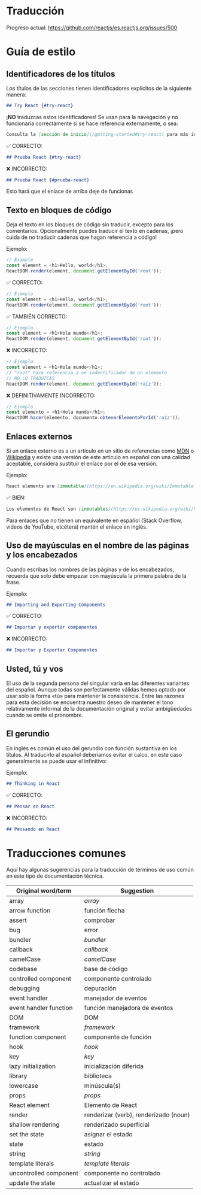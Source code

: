 # Traducción

Progreso actual: https://github.com/reactjs/es.reactjs.org/issues/500

# Guía de estilo

## Identificadores de los títulos

Los títulos de las secciones tienen identificadores explícitos de la siguiente manera:

```md
## Try React {#try-react}
```

¡**NO** traduzcas estos identificadores! Se usan para la navegación y no funcionaría correctamente si se hace referencia externamente, o sea:

```md
Consulta la [sección de inicio](/getting-started#try-react) para más información.
```

✅ CORRECTO:

```md
## Prueba React {#try-react}
```

❌ INCORRECTO:

```md
## Prueba React {#prueba-react}
```

Esto hará que el enlace de arriba deje de funcionar.

## Texto en bloques de código

Deja el texto en los bloques de código sin traducir, excepto para los comentarios. Opcionalmente puedes traducir el texto en cadenas, ¡pero cuida de no traducir cadenas que hagan referencia a código!

Ejemplo:
```js
// Example
const element = <h1>Hello, world</h1>;
ReactDOM.render(element, document.getElementById('root'));
```

✅ CORRECTO:

```js
// Ejemplo
const element = <h1>Hello, world</h1>;
ReactDOM.render(element, document.getElementById('root'));
```

✅ TAMBIÉN CORRECTO:

```js
// Ejemplo
const element = <h1>Hola mundo</h1>;
ReactDOM.render(element, document.getElementById('root'));
```

❌ INCORRECTO:

```js
// Ejemplo
const element = <h1>Hola mundo</h1>;
// "root" hace referencia a un indentificador de un elemento.
// NO LO TRADUZCAS
ReactDOM.render(element, document.getElementById('raíz'));
```

❌ DEFINITIVAMENTE INCORRECTO:

```js
// Ejemplo
const elemento = <h1>Hola mundo</h1>;
ReactDOM.hacer(elemento, documento.obtenerElementoPorId('raíz'));
```

## Enlaces externos

Si un enlace externo es a un artículo en un sitio de referencias como [MDN] o [Wikipedia] y existe una versión de este artículo en español con una calidad aceptable, considera sustituir el enlace por el de esa versión.

[MDN]: https://developer.mozilla.org/en-US/
[Wikipedia]: https://en.wikipedia.org/wiki/Main_Page

Ejemplo:

```md
React elements are [immutable](https://en.wikipedia.org/wiki/Immutable_object).
```

✅ BIEN:

```md
Los elementos de React son [inmutables](https://es.wikipedia.org/wiki/Objeto_inmutable).
```

Para enlaces que no tienen un equivalente en español (Stack Overflow, videos de YouTube, etcétera) mantén el enlace en inglés.

## Uso de mayúsculas en el nombre de las páginas y los encabezados

Cuando escribas los nombres de las páginas y de los encabezados, recuerda que solo debe empezar con mayúscula la primera palabra de la frase. 

Ejemplo:

```md
## Importing and Exporting Components
```

✅ CORRECTO:

```md
## Importar y exportar componentes
```

❌ INCORRECTO:

```md
## Importar y Exportar Componentes
```

## Usted, tú y vos

El uso de la segunda persona del singular varía en las diferentes variantes del español. Aunque todas son perfectamente válidas hemos optado por usar solo la forma «tú» para mantener la consistencia. Entre las razones para esta decisión se encuentra nuestro deseo de mantener el tono relativamente informal de la documentación original y evitar ambigüedades cuando se omite el pronombre.

## El gerundio

En inglés es común el uso del gerundio con función sustantiva en los títulos. Al traducirlo al español deberíamos evitar el calco, en este caso generalmente se puede usar el infinitivo:

Ejemplo:

```md
## Thinking in React
```

✅ CORRECTO:

```md
## Pensar en React
```

❌ INCORRECTO:

```md
## Pensando en React
```

# Traducciones comunes

Aquí hay algunas sugerencias para la traducción de términos de uso común en este tipo de documentación técnica.

| Original word/term | Suggestion |
| ------------------ | ---------- |
| array | *array* |
| arrow function | función flecha |
| assert | comprobar |
| bug | error |
| bundler | *bundler* |
| callback | *callback* |
| camelCase | *camelCase* |
| codebase | base de código |
| controlled component | componente controlado |
| debugging | depuración |
| event handler | manejador de eventos |
| event handler function | función manejadora de eventos |
| DOM | DOM |
| framework | *framework* |
| function component | componente de función |
| hook | *hook* |
| key | *key* |
| lazy initialization | inicialización diferida |
| library | biblioteca |
| lowercase | minúscula(s) |
| props | *props* |
| React element | Elemento de React |
| render | renderizar (verb), renderizado (noun)
| shallow rendering | renderizado superficial |
| set the state | asignar el estado |
| state | estado |
| string | *string* |
| template literals | *template literals* |
| uncontrolled component | componente no controlado |
| update the state | actualizar el estado
